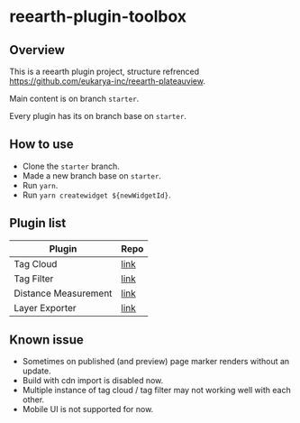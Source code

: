# reearth-plugin-toolbox
## Overview

This is a reearth plugin project, structure refrenced https://github.com/eukarya-inc/reearth-plateauview.

Main content is on branch `starter`.

Every plugin has its on branch base on `starter`.

## How to use

- Clone the `starter` branch.
- Made a new branch base on `starter`.
- Run `yarn`.
- Run `yarn createwidget ${newWidgetId}`.

## Plugin list

| Plugin      | Repo        |
| ----------- | ----------- |
| Tag Cloud   | [link](https://github.com/airslice/reearth-plugin-tag-cloud)  |
| Tag Filter  | [link](https://github.com/airslice/reearth-plugin-tag-filter) |
| Distance Measurement | [link](https://github.com/airslice/reearth-plugin-distance-measurement) |
| Layer Exporter | [link](https://github.com/airslice/reearth-plugin-layer-exporter) |

## Known issue

- Sometimes on published (and preview) page marker renders without an update.
- Build with cdn import is disabled now.
- Multiple instance of tag cloud / tag filter may not working well with each other.
- Mobile UI is not supported for now.
